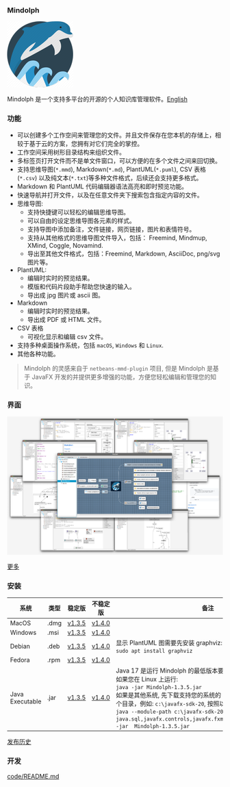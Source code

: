 ### Mindolph

![](../DemoWorkspace/app_30.png)

Mindolph 是一个支持多平台的开源的个人知识库管理软件。[English](../README.md)


### 功能
* 可以创建多个工作空间来管理您的文件。并且文件保存在您本机的存储上，相较于基于云的方案，您拥有对它们完全的掌控。
* 工作空间采用树形目录结构来组织文件。
* 多标签页打开文件而不是单文件窗口，可以方便的在多个文件之间来回切换。
* 支持思维导图(`*.mmd`), Markdown(`*.md`), PlantUML(`*.puml`), CSV 表格(`*.csv`) 以及纯文本(`*.txt`)等多种文件格式，后续还会支持更多格式。
* Markdown 和 PlantUML 代码编辑器语法高亮和即时预览功能。  
* 快速导航并打开文件，以及在任意文件夹下搜索包含指定内容的文件。  
* 思维导图:
	* 支持快捷键可以轻松的编辑思维导图。
	* 可以自由的设定思维导图各元素的样式。
	* 支持导图中添加备注，文件链接，网页链接，图片和表情符号。
	* 支持从其他格式的思维导图文件导入，包括： Freemind, Mindmup, XMind, Coggle, Novamind.
	* 导出至其他文件格式，包括：Freemind, Markdown, AsciiDoc, png/svg 图片等。
* PlantUML:
	* 编辑时实时的预览结果。
	* 模版和代码片段助手帮助您快速的输入。
	* 导出成 jpg 图片或 ascii 图。
* Markdown
	* 编辑时实时的预览结果。
	* 导出成 PDF 或 HTML 文件。
* CSV 表格
	* 可视化显示和编辑 csv 文件。
* 支持多种桌面操作系统，包括 `macOS`, `Windows` 和 `Linux`.
* 其他各种功能。

> Mindolph 的灵感来自于 `netbeans-mmd-plugin` 项目, 但是 Mindolph 是基于 JavaFX 开发的并提供更多增强的功能，方便您轻松编辑和管理您的知识。


### 界面
![](main.png)

[更多](screenshots.md)


### 安装

|系统|类型|稳定版|不稳定版|备注|
|----|----|----|----|----|
|MacOS|.dmg|[v1.3.5](https://github.com/mindolph/Mindolph/releases/download/v1.3.5/Mindolph-1.3.5.dmg)|[v1.4.0](https://github.com/mindolph/Mindolph/releases/download/v1.4.0/Mindolph-1.4.0.dmg)| |
|Windows|.msi|[v1.3.5](https://github.com/mindolph/Mindolph/releases/download/v1.3.5/Mindolph-1.3.5.dmg)|[v1.4.0](https://github.com/mindolph/Mindolph/releases/download/v1.4.0/Mindolph-1.4.0.msi)| |
|Debian|.deb|[v1.3.5](https://github.com/mindolph/Mindolph/releases/download/v1.3.5/Mindolph-1.3.5.deb)|[v1.4.0](https://github.com/mindolph/Mindolph/releases/download/v1.4.0/Mindolph-1.4.0.deb)|	显示 PlantUML 图需要先安装 graphviz:  </br>  `sudo apt install graphviz`|
|Fedora|.rpm|[v1.3.5](https://github.com/mindolph/Mindolph/releases/download/v1.3.5/Mindolph-1.3.5.rpm)|[v1.4.0](https://github.com/mindolph/Mindolph/releases/download/v1.4.0/Mindolph-1.4.0.rpm)| |
|Java Executable|.jar|[v1.3.5](https://github.com/mindolph/Mindolph/releases/download/v1.3.5/Mindolph-1.3.5.jar)|[v1.4.0](https://github.com/mindolph/Mindolph/releases/download/v1.4.0/Mindolph-1.4.0.jar)| Java 17 是运行 Mindolph 的最低版本要求.   	</br> 如果您在 Linux 上运行:   </br> `java -jar Mindolph-1.3.5.jar`  </br> 如果是其他系统, 先下载支持您的系统的 JavaFX SDK 并解压缩到某个目录，例如: `c:\javafx-sdk-20`, 按照以下方式运行:     </br>`java --module-path c:\javafx-sdk-20\lib --add-modules java.sql,javafx.controls,javafx.fxml,javafx.swing,javafx.web -jar  Mindolph-1.3.5.jar` |



[发布历史](release_notes.md)


### 开发

[code/README.md](../code/README.md)
